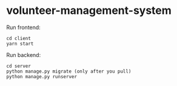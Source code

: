 # volunteer-management-system

Run frontend:
```
cd client
yarn start
```
Run backend:
```
cd server
python manage.py migrate (only after you pull)
python manage.py runserver
```
